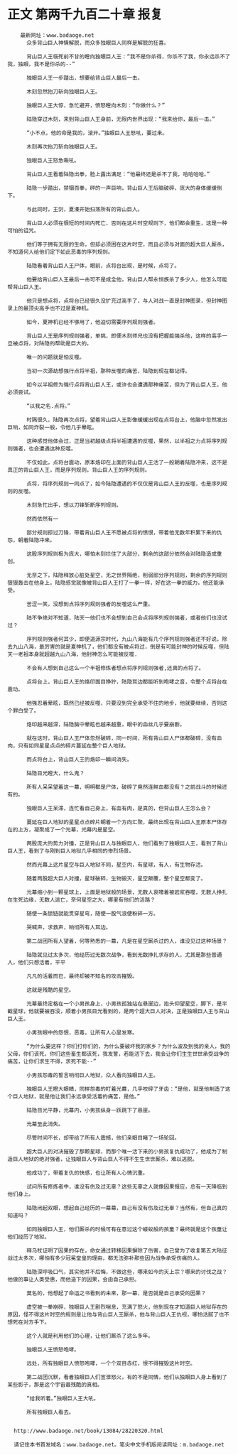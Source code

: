 # 正文 第两千九百二十章 报复
        最新网址：www.badaoge.net
          众多背山巨人神情解脱，而众多独眼巨人同样是解脱的狂喜。
      
          背山巨人王临死前不甘的瞪向独眼巨人王：“我不是你杀得，你杀不了我，你永远杀不了我，独眼，我不是你杀的--”
      
          独眼巨人王一步踏出，想要给背山巨人最后一击。
      
          木刻忽然抬刀斩向独眼巨人王。
      
          独眼巨人王大惊，急忙避开，愤怒瞪向木刻：“你做什么？”
      
          陆隐穿过木刻，来到背山巨人王身前，无限内世界出现：“我来给你，最后一击。”
      
          “小不点，他的命是我的，滚开。”独眼巨人王怒吼，要过来。
      
          木刻再次抬刀斩向独眼巨人王。
      
          独眼巨人王怒急嘶吼。
      
          背山巨人王看着陆隐出拳，脸上露出满足：“他最终还是杀不了我，哈哈哈哈。”
      
          陆隐一步踏出，禁锢百拳，砰的一声巨响，背山巨人王后脑破碎，庞大的身体缓缓倒下。
      
          与此同时，王剑，夏溱开始扫荡所有的背山巨人。
      
          背山巨人必须在很短的时间内死亡，否则在这片时空规则下，他们都会重生，这是一种可怕的诅咒。
      
          他们等于拥有无限的生命，但却必须困在这片时空，而且必须与对面的超大巨人厮杀，不知道何人给他们定下如此恶毒的序列规则。
      
          陆隐看着背山巨人王尸体，眼前，点将台出现，是时候，点将了。
      
          他要给背山巨人王最后一击可不是成全他，背山巨人帮永恒族杀了多少人，他怎么可能帮背山巨人王。
      
          他只是想点将，点将台已经很久没扩充过高手了，与人对战一直是封神图录，但封神图录上的最顶尖高手也不过是夏神机。
      
          如今，夏神机已经不够用了，他迫切需要序列规则强者。
      
          背山巨人王是序列规则强者，单挑，即便木刻师兄也没有把握能强杀他，这样的高手一旦被点将，对陆隐的帮助是巨大的。
      
          唯一的问题就是怕反噬。
      
          当初一次源劫想强行点将半祖，那种反噬的痛苦，陆隐到现在都记得。
      
          如今以半祖修为强行点将背山巨人王，或许也会遭遇那种痛苦，但为了背山巨人王，他必须尝试。
      
          “以我之名.点将。”
      
          时隔很久，陆隐再次点将，望着背山巨人王影像缓缓出现在点将台上，他脑中忽然发出巨响，如同炸裂一般，令他几乎晕眩。
      
          这种感觉他体会过，正是当初越级点将半祖遭遇的反噬，果然，以半祖之力点将序列规则强者，也会遭遇这种反噬。
      
          不仅如此，点将台震动，原本烙印在上面的背山巨人王活了一般朝着陆隐冲来，这不是真正的背山巨人王，而是序列规则，背山巨人王的序列规则。
      
          点将，将序列规则一同点了，如今陆隐遭遇的不仅仅是背山巨人王的反噬，也是序列规则的反噬。
      
          木刻急忙出手，想以刀锋斩断序列规则。
      
          然而依然有一
      
          部分规则掠过刀锋，带着背山巨人王不愿被点将的愤恨，带着他无数年积累下来的仇怨，朝着陆隐冲来。
      
          这股序列规则极为庞大，哪怕木刻拦住了大部分，剩余的这部分依然会对陆隐造成重创。
      
          无奈之下，陆隐释放心脏处星空，无之世界隔绝，削弱部分序列规则，剩余的序列规则狠狠轰击在他身上，陆隐感觉就像被背山巨人王打了一拳一样，好在这一拳的威力，他还能承受。
      
          苦涩一笑，没想到点将序列规则强者的反噬这么严重。
      
          陆不争绝对不知道，陆天一他们也不会想到自己会点将序列规则强者，或者他们也没试过？
      
          序列规则强者何其少，即便道源宗时代，九山八海能有几个序列规则强者还不好说，除去九山八海，最厉害的就是夏神机了，他们都没有被点将过，倒是有可能封神的时候反噬，但陆天一老祖本身就超越九山八海，他封神怎么可能被反噬.
      
          不会有人想到自己这么一个半祖修炼者想点将序列规则强者,还真的点将了。
      
          点将台上，背山巨人王的烙印面目狰狞，陆隐耳边都能听到咆哮之音，令整个点将台在震动。
      
          他强忍着晕眩，既然已经被反噬，只要没到完全承受不住的地步，他就要继续，否则这个罪白受了。
      
          烙印越来越深，陆隐脑中晕眩也越来越重，眼中的血丝几乎要崩断。
      
          就在这时，背山巨人王尸体忽然破碎，同一时间，所有背山巨人尸体都破碎，没有血肉，只有如同星星点点的碎片蔓延在整个巨人地狱。
      
          而点将台上，背山巨人王的烙印一瞬间消失。
      
          陆隐目光瞪大，什么鬼？
      
          所有人呆呆望着这一幕，明明都是尸体，破碎了竟然连鲜血都没有？之前战斗的时候还有的。
      
          独眼巨人王呆滞，连忙看自己身上，有血有肉，是真的，但背山巨人王怎么会？
      
          蔓延在巨人地狱的星星点点碎片朝着一个方向汇聚，最终出现在背山巨人王原本尸体存在的上方，凝聚成了一个光幕，光幕内是星空。
      
          两股庞大的势力对撞，正是背山巨人与独眼巨人，他们看到了独眼巨人王，看到了背山巨人王，看到了与刚到巨人地狱几乎相同的惨烈场景。
      
          然而光幕上这片星空与巨人地狱不同，星空内，有星球，有人，有生物存活。
      
          随着两股超大巨人对撞，星球破碎，生物毁灭，星空颠覆，整个星空都变了。
      
          光幕缩小到一颗星球上，上面是地狱般的场景，无数人哀嚎着被岩浆吞噬，无数人挣扎在生死边缘，无数人逃亡，奈何星空之大，哪里有他们的活路？
      
          随便一条锁链就能贯穿星穹，随便一股气浪便粉碎一方。
      
          哭喊声，求救声，响彻所有人耳边。
      
          第二战团所有人望着，何等熟悉的一幕，凡是在星空厮杀过的人，谁没见过这种场景？
      
          陆隐就见过太多次，他经历过无数次战争，看到无数挣扎求存的人，尤其是那些普通人，他们只想活着，平平
      
          凡凡的活着而已，最终却被不知名的攻击摧毁。
      
          这就是残酷的星空。
      
          光幕最终定格在一个小男孩身上，小男孩孤独站在悬崖边，抬头仰望星空，脚下，是半截星球，他就要被吞没，顺着小男孩目光看到的，是两个超大巨人对决，正是独眼巨人王与背山巨人王。
      
          小男孩眼中的怨恨，恶毒，让所有人心里发寒。
      
          “为什么要这样？你们打你们的，为什么要破坏我的家乡？为什么波及到我的亲人，我的父母，你们该死，你们这些畜生都该死，我发誓，若能活下去，我会让你们生生世世承受战争的痛苦，让你们求生不得，求死不能--”
      
          小男孩怨毒的誓言响彻巨人地狱，众人看向独眼巨人王。
      
          独眼巨人王瞪大眼睛，同样怨毒的盯着光幕，几乎咬碎了牙齿：“是他，就是他制造了这个巨人地狱，就是他让我们永远承受活着的痛苦，是他。”
      
          陆隐目光平静，光幕内，小男孩纵身一跃跳下了悬崖。
      
          光幕至此消失。
      
          尽管时间不长，却带给了所有人震撼，他们亲眼目睹了一场轮回。
      
          超大巨人的对决摧毁了那颗星球，而那个唯一活下来的小男孩复仇成功了，他成为了制造巨人地狱的绝对强者，让独眼巨人与背山巨人不得不生生世世厮杀，难以逃脱。
      
          他成功了，带着复仇的快感，也让所有人心情沉重。
      
          试问所有修炼者中，谁没有伤及过无辜？这些无辜之人就像因果报应，总有一天降临到他们身上。
      
          陆隐闭起双眼，想起自己经历的一幕幕，自己有没有伤及过无辜？当然有，但自己真的知道吗？
      
          如同独眼巨人王，他们厮杀的时候可有在意过这个蝼蚁般的孩童？最终就是这个孩童让他们经历了地狱。
      
          释乌杖证明了因果的存在，命女通过转移因果摒除了伤害，自己曾为了收复第五大陆征战过太多次，哪怕有多少冠冕堂皇的理由，都无法弥补那些因为战争承受伤痛的人。
      
          陆隐深呼吸口气，其实他并不后悔，不做这些，哪来如今的天上宗？哪来的讨伐之战？他做的事让人类受惠，而他造下的因果，会由自己承担。
      
          莫名的，他想起了命运之书看到的未来，那一幕，是否就是自己承受的因果？
      
          虚空被一拳崩碎，独眼巨人王剧烈喘息，充满了怒火，他到现在才知道巨人地狱存在的原因，怪不得这片时空的规则是让他与背山巨人王厮杀，他与背山巨人王仇视，哪怕活腻了也不想死在对方手下。
      
          这个人就是利用他们的心理，让他们厮杀了这么多年。
      
          独眼巨人王愤怒咆哮。
      
          远处，所有独眼巨人愤怒咆哮，一个个双目赤红，恨不得摧毁这片时空。
      
          第二战团沉默，看着独眼巨人们宣泄怒火，有的不是同情，他们从独眼巨人身上看到了某些影子，那是这个宇宙最残酷的真相。
      
          “给我听着。”独眼巨人王大吼。
      
          所有独眼巨人看去。
      
      
      http://www.badaoge.net/book/13084/28220320.html
      
      请记住本书首发域名：www.badaoge.net。笔尖中文手机版阅读网址：m.badaoge.net